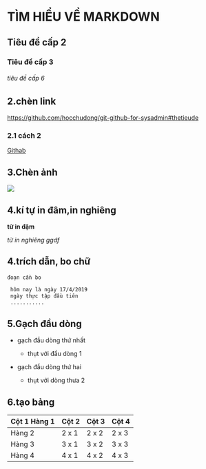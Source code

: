 # TÌM HIỂU VỀ MARKDOWN
## Tiêu đề cấp 2
### Tiêu đề cấp 3
###### tiêu đề cấp 6
## 2.chèn link
https://github.com/hocchudong/git-github-for-sysadmin#thetieude
### 2.1 cách 2
[Githab](https://github.com/hocchudong/git-github-for-sysadmin#thetieude)
## 3.Chèn ảnh
<img src="https://imgur.com/xCwQ9F6">

## 4.kí tự in đâm,in nghiêng
**từ in đậm**

*từ in nghiêng ggdf*

## 4.trích dẫn, bo chữ
`đoạn cần bo`

```sh
 hôm nay là ngày 17/4/2019
 ngày thực tập đầu tiên
 ...........
```
## 5.Gạch đầu dòng
- gạch đầu dòng thứ nhất

    - thụt với đầu dòng 1

- gạch đầu dòng thứ hai
    - thụt với dòng thưa 2

## 6.tạo bảng

| Cột 1 Hàng 1 | Cột 2 | Cột 3| Cột 4 |
|--------------|-------|------|-------|
| Hàng 2 | 2 x 1 | 2 x 2 | 2 x 3 | 2 x 4 |
| Hàng 3 | 3 x 1 | 3 x 2 | 3 x 3 | 3 x 4 |
| Hàng 4 | 4 x 1 | 4 x 2 | 4 x 3 | 4 x 4 |